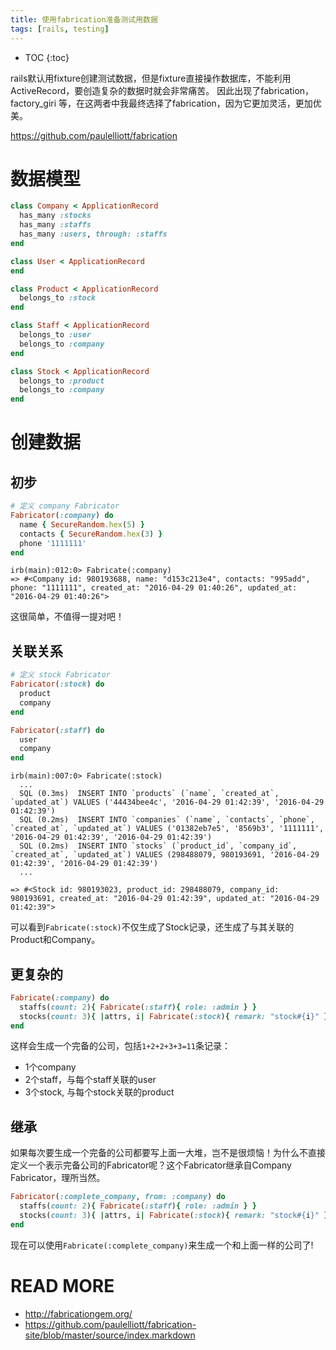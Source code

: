 ```yaml
---
title: 使用fabrication准备测试用数据
tags: [rails, testing]
---
```


* TOC
{:toc}

rails默认用fixture创建测试数据，但是fixture直接操作数据库，不能利用ActiveRecord，要创造复杂的数据时就会非常痛苦。
因此出现了fabrication， factory_giri 等，在这两者中我最终选择了fabrication，因为它更加灵活，更加优美。

<https://github.com/paulelliott/fabrication>

# 数据模型
```ruby
class Company < ApplicationRecord
  has_many :stocks
  has_many :staffs
  has_many :users, through: :staffs
end
```
```ruby
class User < ApplicationRecord
end
```
```ruby
class Product < ApplicationRecord
  belongs_to :stock
end
```

```ruby
class Staff < ApplicationRecord
  belongs_to :user
  belongs_to :company
end
```
```ruby
class Stock < ApplicationRecord
  belongs_to :product
  belongs_to :company
end
```

# 创建数据

## 初步

```ruby
# 定义 company Fabricator
Fabricator(:company) do
  name { SecureRandom.hex(5) }
  contacts { SecureRandom.hex(3) }
  phone '1111111'
end
```
```shell
irb(main):012:0> Fabricate(:company)
=> #<Company id: 980193688, name: "d153c213e4", contacts: "995add", phone: "1111111", created_at: "2016-04-29 01:40:26", updated_at: "2016-04-29 01:40:26">
```

这很简单，不值得一提对吧！

## 关联关系

```ruby
# 定义 stock Fabricator
Fabricator(:stock) do
  product
  company
end
```

```ruby
Fabricator(:staff) do
  user
  company
end
```

```shell
irb(main):007:0> Fabricate(:stock)
  ...
  SQL (0.3ms)  INSERT INTO `products` (`name`, `created_at`, `updated_at`) VALUES ('44434bee4c', '2016-04-29 01:42:39', '2016-04-29 01:42:39')
  SQL (0.2ms)  INSERT INTO `companies` (`name`, `contacts`, `phone`, `created_at`, `updated_at`) VALUES ('01382eb7e5', '8569b3', '1111111', '2016-04-29 01:42:39', '2016-04-29 01:42:39')
  SQL (0.2ms)  INSERT INTO `stocks` (`product_id`, `company_id`, `created_at`, `updated_at`) VALUES (298488079, 980193691, '2016-04-29 01:42:39', '2016-04-29 01:42:39')
  ...

=> #<Stock id: 980193023, product_id: 298488079, company_id: 980193691, created_at: "2016-04-29 01:42:39", updated_at: "2016-04-29 01:42:39">
```

可以看到`Fabricate(:stock)`不仅生成了Stock记录，还生成了与其关联的Product和Company。

## 更复杂的

```ruby
Fabricate(:company) do
  staffs(count: 2){ Fabricate(:staff){ role: :admin } }
  stocks(count: 3){ |attrs, i| Fabricate(:stock){ remark: "stock#{i}" } }
end
```

这样会生成一个完备的公司，包括`1+2+2+3+3=11`条记录：

  - 1个company
  - 2个staff，与每个staff关联的user
  - 3个stock, 与每个stock关联的product

## 继承

如果每次要生成一个完备的公司都要写上面一大堆，岂不是很烦恼！为什么不直接定义一个表示完备公司的Fabricator呢？这个Fabricator继承自Company Fabricator，理所当然。

```ruby
Fabricator(:complete_company, from: :company) do
  staffs(count: 2){ Fabricate(:staff){ role: :admin } }
  stocks(count: 3){ |attrs, i| Fabricate(:stock){ remark: "stock#{i}" } }
end
```

现在可以使用`Fabricate(:complete_company)`来生成一个和上面一样的公司了!

# READ MORE

* <http://fabricationgem.org/>
* <https://github.com/paulelliott/fabrication-site/blob/master/source/index.markdown>
